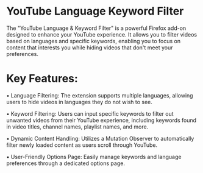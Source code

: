 # YouTube Language Keyword Filter

The "YouTube Language & Keyword Filter" is a powerful Firefox add-on designed to enhance your YouTube experience. It allows you to filter videos based on languages and specific keywords, enabling you to focus on content that interests you while hiding videos that don't meet your preferences.

# Key Features:

• Language Filtering: The extension supports multiple languages, allowing users to hide videos in languages they do not wish to see.

• Keyword Filtering: Users can input specific keywords to filter out unwanted videos from their YouTube experience, including keywords found in video titles, channel names, playlist names, and more.

• Dynamic Content Handling: Utilizes a Mutation Observer to automatically filter newly loaded content as users scroll through YouTube.

• User-Friendly Options Page: Easily manage keywords and language preferences through a dedicated options page.

